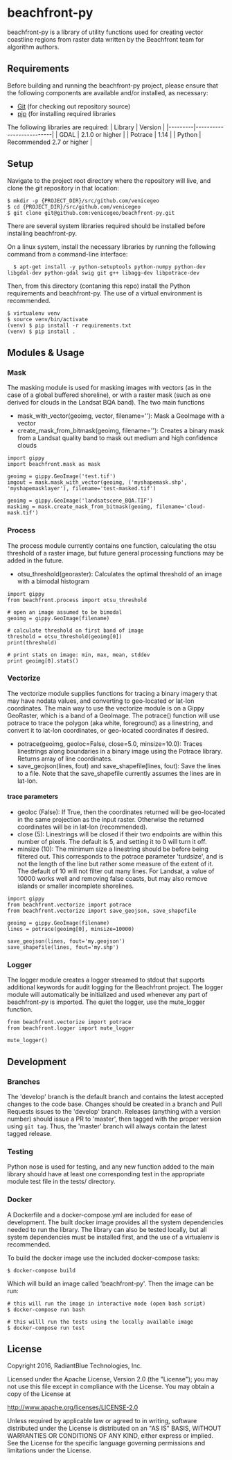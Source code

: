 # beachfront-py

beachfront-py is a library of utility functions used for creating vector coastline regions from raster data written by the Beachfront team for algorithm authors.

## Requirements
Before building and running the beachfront-py project, please ensure that the following components are available and/or installed, as necessary:
- [Git](https://git-scm.com/book/en/v2/Getting-Started-Installing-Git) (for checking out repository source)
- [pip](https://pip.pypa.io/en/stable/installing/) (for installing required libraries

The following libraries are required:
| Library | Version                  |
|---------|--------------------------|
| GDAL    | 2.1.0 or higher          |
| Potrace | 1.14                     |
| Python | Recommended 2.7 or higher |

## Setup
Navigate to the project root directory where the repository will live, and clone the git repository in that location:

	$ mkdir -p {PROJECT_DIR}/src/github.com/venicegeo	
	$ cd {PROJECT_DIR}/src/github.com/venicegeo
    $ git clone git@github.com:venicegeo/beachfront-py.git

There are several system libraries required should be installed before installing beachfront-py.

 On a linux system, install the necessary libraries by running the following command from a command-line interface:

      $ apt-get install -y python-setuptools python-numpy python-dev libgdal-dev python-gdal swig git g++ libagg-dev libpotrace-dev

Then, from this directory (contaning this repo) install the Python requirements and beachfront-py. The use of a virtual environment is recommended.

    $ virtualenv venv
    $ source venv/bin/activate
    (venv) $ pip install -r requirements.txt
    (venv) $ pip install .

## Modules & Usage

### Mask

The masking module is used for masking images with vectors (as in the case of a global buffered shoreline), or with a raster mask (such as one derived for clouds in the Landsat BQA band). The two main functions

- mask_with_vector(geoimg, vector, filename=''): Mask a GeoImage with a vector
- create_mask_from_bitmask(geoimg, filename=''): Creates a binary mask from a Landsat quality band to mask out medium and high confidence clouds


```
import gippy
import beachfront.mask as mask

geoimg = gippy.GeoImage('test.tif')
imgout = mask.mask_with_vector(geoimg, ('myshapemask.shp', 'myshapemasklayer'), filename='test-masked.tif')

geoimg = gippy.GeoImage('landsatscene_BQA.TIF')
maskimg = mask.create_mask_from_bitmask(geoimg, filename='cloud-mask.tif')

```

### Process

The process module currently contains one function, calculating the otsu threshold of a raster image, but future general processing functions may be added in the future. 

- otsu_threshold(georaster): Calculates the optimal threshold of an image with a bimodal histogram

```
import gippy
from beachfront.process import otsu_threshold

# open an image assumed to be bimodal
geoimg = gippy.GeoImage(filename)

# calculate threshold on first band of image
threshold = otsu_threshold(geoimg[0])
print(threshold)

# print stats on image: min, max, mean, stddev
print geoimg[0].stats()

```


### Vectorize

The vectorize module supplies functions for tracing a binary imagery that may have nodata values, and converting to geo-located or lat-lon coordinates. The main way to use the vectorize module is on a Gippy GeoRaster, which is a band of a GeoImage.  The potrace() function will use potrace to trace the polygon (aka white, foreground) as a linestring, and convert it to lat-lon coordinates, or geo-located coordinates if desired.

- potrace(geoimg, geoloc=False, close=5.0, minsize=10.0): Traces linestrings along boundaries in a binary image using the Potrace library. Returns array of line coordinates.
- save_geojson(lines, fout) and save_shapefile(lines, fout): Save the lines to a file. Note that the save_shapefile currently assumes the lines are in lat-lon.

#### trace parameters

- geoloc (False): If True, then the coordinates returned will be geo-located in the same projection as the input raster. Otherwise the returned coordinates will be in lat-lon (recommended).
- close (5): Linestrings will be closed if their two endpoints are within this number of pixels. The default is 5, and setting it to 0 will turn it off.
- minsize (10): The minimum size a linestring should be before being filtered out. This corresponds to the potrace parameter 'turdsize', and is not the length of the line but rather some measure of the extent of it. The default of 10 will not filter out many lines. For Landsat, a value of 10000 works well and removing false coasts, but may also remove islands or smaller incomplete shorelines.


```
import gippy
from beachfront.vectorize import potrace
from beachfront.vectorize import save_geojson, save_shapefile

geoimg = gippy.GeoImage(filename)
lines = potrace(geoimg[0], minsize=10000)

save_geojson(lines, fout='my.geojson')
save_shapefile(lines, fout='my.shp')
```


### Logger

The logger module creates a logger streamed to stdout that supports additional keywords for audit logging for the Beachfront project. The logger module will automatically be initialized and used whenever any part of beachfront-py is imported. The quiet the logger, use the mute_logger function.

```
from beachfront.vectorize import potrace
from beachfront.logger import mute_logger

mute_logger()
```


## Development

### Branches
The 'develop' branch is the default branch and contains the latest accepted changes to the code base. Changes should be created in a branch and Pull Requests issues to the 'develop' branch. Releases (anything with a version number) should issue a PR to 'master', then tagged with the proper version using `git tag`. Thus, the 'master' branch will always contain the latest tagged release.

### Testing
Python nose is used for testing, and any new function added to the main library should have at least one corresponding test in the appropriate module test file in the tests/ directory.

### Docker
A Dockerfile and a docker-compose.yml are included for ease of development. The built docker image provides all the system dependencies needed to run the library. The library can also be tested locally, but all system dependencies must be installed first, and the use of a virtualenv is recommended.

To build the docker image use the included docker-compose tasks:

    $ docker-compose build

Which will build an image called 'beachfront-py'. Then the image can be run:

    # this will run the image in interactive mode (open bash script)
    $ docker-compose run bash

    # this willl run the tests using the locally available image
    $ docker-compose run test


## License

Copyright 2016, RadiantBlue Technologies, Inc.

Licensed under the Apache License, Version 2.0 (the "License"); you may not use
this file except in compliance with the License. You may obtain a copy of the
License at

http://www.apache.org/licenses/LICENSE-2.0

Unless required by applicable law or agreed to in writing, software distributed
under the License is distributed on an "AS IS" BASIS, WITHOUT WARRANTIES OR
CONDITIONS OF ANY KIND, either express or implied. See the License for the
specific language governing permissions and limitations under the License.